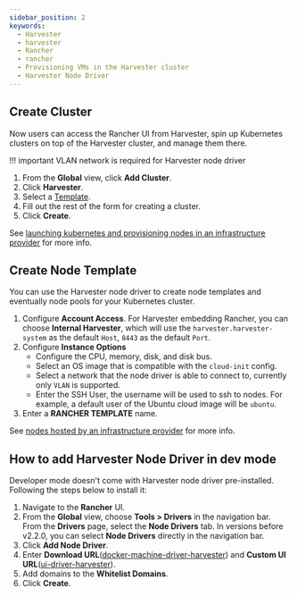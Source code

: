 ```yaml
---
sidebar_position: 2
keywords:
  - Harvester
  - harvester
  - Rancher
  - rancher
  - Provisioning VMs in the Harvester cluster
  - Harvester Node Driver
---
```


## Create Cluster

Now users can access the Rancher UI from Harvester, spin up Kubernetes clusters on top of the Harvester cluster, and manage them there.

!!! important
    VLAN network is required for Harvester node driver

1. From the **Global** view, click **Add Cluster**.
1. Click **Harvester**.
1. Select a [Template](#create-node-template).
1. Fill out the rest of the form for creating a cluster.
1. Click **Create**.

See [launching kubernetes and provisioning nodes in an infrastructure provider](https://rancher.com/docs/rancher/v2.5/en/cluster-provisioning/#launching-kubernetes-and-provisioning-nodes-in-an-infrastructure-provider) for more info.

## Create Node Template

You can use the Harvester node driver to create node templates and eventually node pools for your Kubernetes cluster.

1. Configure **Account Access**. For Harvester embedding Rancher, you can choose **Internal Harvester**, which will use the `harvester.harvester-system` as the default `Host`, `8443` as the default `Port`.
1. Configure **Instance Options**
   - Configure the CPU, memory, disk, and disk bus.
   - Select an OS image that is compatible with the `cloud-init` config.
   - Select a network that the node driver is able to connect to, currently only `VLAN` is supported.
   - Enter the SSH User, the username will be used to ssh to nodes. For example, a default user of the Ubuntu cloud image will be `ubuntu`.
1. Enter a **RANCHER TEMPLATE** name.

See [nodes hosted by an infrastructure provider](https://rancher.com/docs/rancher/v2.5/en/cluster-provisioning/rke-clusters/node-pools/) for more info.

## How to add Harvester Node Driver in dev mode

Developer mode doesn't come with Harvester node driver pre-installed. Following the steps below to install it:

1. Navigate to the **Rancher** UI.
1. From the **Global** view, choose **Tools > Drivers** in the navigation bar. From the **Drivers** page, select the **Node Drivers** tab. In versions before v2.2.0, you can select **Node Drivers** directly in the navigation bar.
1. Click **Add Node Driver**.
1. Enter **Download URL**([docker-machine-driver-harvester](https://github.com/harvester/docker-machine-driver-harvester/releases)) and **Custom UI URL**([ui-driver-harvester](https://github.com/harvester/ui-driver-harvester/releases)). 
1. Add domains to the **Whitelist Domains**.
1. Click **Create**.